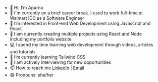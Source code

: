 - 👋 Hi, I’m Aparna
- 💼 I'm currently on a brief career break. I used to work full-time at Walmart IDC as a Software Engineer
- 👀 I’m interested in Front-end Web Development using Javascript and React
- 🔖 I am currently creating multiple projects using React and Node including my portfolio website
- 💻 I spend my time learning web development through videos, articles and tutorials.
- 🌱 I’m currently learning Tailwind CSS
- 💞️ I am actively interviewing for new opportunities
- 📫 How to reach me  [LinkedIn](http://www.linkedin.com/in/aparnasingh1103/) | [Email](mailto:singh.aparna11wq@gmail.com)
- 😄 Pronouns: she/her

<!---
aparna11wq/aparna11wq is a ✨ special ✨ repository because its `README.md` (this file) appears on your GitHub profile.
You can click the Preview link to take a look at your changes.
--->

